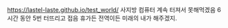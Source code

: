 https://lastel-laste.github.io/test_world/
사지방 컴퓨터 계속 터져서 못해먹겠음 6시간 동안 5번 터뜨리고 접음
휴가든 전역이든 미래의 내가 해주겠지.
